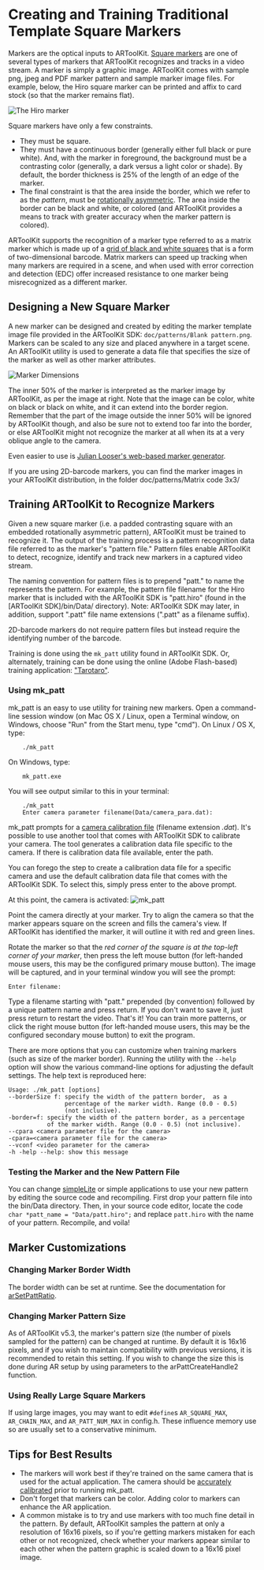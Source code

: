 # Creating and Training Traditional Template Square Markers
Markers are the optical inputs to ARToolKit. [Square markers][marker_about] are one of several types of markers that ARToolKit recognizes and tracks in a video stream. A marker is simply a graphic image. ARToolKit comes with sample png, jpeg and PDF marker pattern and sample marker image files. For example, below, the Hiro square marker can be printed and affix to card stock (so that the marker remains flat).

![The Hiro marker][Hiro_marker]

Square markers have only a few constraints.

-   They must be square.
-   They must have a continuous border (generally either full black or pure white). And, with the marker in foreground, the background must be a contrasting color (generally, a dark versus a light color or shade). By default, the border thickness is 25% of the length of an edge of the marker.  
-   The final constraint is that the area inside the border, which we refer to as the *pattern*, must be [rotationally asymmetric][1]. The area inside the border can be black and white, or colored (and ARToolKit provides a means to track with greater accuracy when the marker pattern is colored).  

ARToolKit supports the recognition of a marker type referred to as a matrix marker which is made up of a [grid of black and white squares][marker_barcode] that is a form of two-dimensional barcode. Matrix markers can speed up tracking when many markers are required in a scene, and when used with error correction and detection (EDC) offer increased resistance to one marker being misrecognized as a different marker.

## Designing a New Square Marker
A new marker can be designed and created by editing the marker template image file provided in the ARToolKit SDK: `doc/patterns/Blank pattern.png`. Markers can be scaled to any size and placed anywhere in a target scene. An ARToolKit utility is used to generate a data file that specifies the size of the marker as well as other marker attributes.

![Marker Dimensions][Markerdimensions]

The inner 50% of the marker is interpreted as the marker image by ARToolKit, as per the image at right. Note that the image can be color, white on black or black on white, and it can extend into the border region. Remember that the part of the image outside the inner 50% will be ignored by ARToolKit though, and also be sure not to extend too far into the border, or else ARToolKit might not recognize the marker at all when its at a very oblique angle to the camera.

Even easier to use is [Julian Looser's web-based marker generator][2].

If you are using 2D-barcode markers, you can find the marker images in your ARToolKit distribution, in the folder doc/patterns/Matrix code 3x3/

## Training ARToolKit to Recognize Markers
Given a new square marker (i.e. a padded contrasting square with an embedded rotationally asymmetric pattern), ARToolKit must be trained to recognize it. The output of the training process is a pattern recognition data file referred to as the marker's "pattern file." Pattern files enable ARToolKit to detect, recognize, identify and track new markers in a captured video stream.

The naming convention for pattern files is to prepend "patt." to name the represents the pattern. For example, the pattern file filename for the Hiro marker that is included with the ARToolKit SDK is "patt.hiro" (found in the \[ARToolKit SDK\]/bin/Data/ directory). Note: ARToolKit SDK may later, in addition, support ".patt" file name extensions (".patt" as a filename suffix).

2D-barcode markers do not require pattern files but instead require the identifying number of the barcode.

Training is done using the `mk_patt` utility found in ARToolKit SDK. Or, alternately, training can be done using the online (Adobe Flash-based) training application: ["Tarotaro"][3].

### Using mk_patt
mk_patt is an easy to use utility for training new markers. Open a command-line session window (on Mac OS X / Linux, open a Terminal window, on Windows, choose "Run" from the Start menu, type "cmd").
On Linux / OS X, type:
```
    ./mk_patt
```
On Windows, type:
```
    mk_patt.exe
```

You will see output similar to this in your terminal:
```
    ./mk_patt
    Enter camera parameter filename(Data/camera_para.dat):
```

mk_patt prompts for a [camera calibration file][config_camera_calibration] (filename extension *.dat*). It's possible to use another tool that comes with ARToolKit SDK to calibrate your camera. The tool generates a calibration data file specific to the camera. If there is calibration data file available, enter the path.

You can forego the step to create a calibration data file for a specific camera and use the default calibration data file that comes with the ARToolKit SDK. To select this, simply press enter to the above prompt.

At this point, the camera is activated:
![mk_patt][Mkpatt]

Point the camera directly at your marker. Try to align the camera so that the marker appears square on the screen and fills the camera's view. If ARToolKit has identified the marker, it will outline it with red and green lines.

Rotate the marker so that the *red corner of the square is at the top-left corner of your marker*, then press the left mouse button (for left-handed mouse users, this may be the configured primary mouse button). The image will be captured, and in your terminal window you will see the prompt:
```
Enter filename:
```

Type a filename starting with "patt." prepended (by convention) followed by a unique pattern name and press return. If you don't want to save it, just press return to restart the video. That's it! You can train more patterns, or click the right mouse button (for left-handed mouse users, this may be the configured secondary mouse button) to exit the program.

There are more options that you can customize when training markers (such as size of the marker border). Running the utility with the `--help` option will show the various command-line options for adjusting the default settings. The help text is reproduced here:

<!--
Can't use HTML pre tags here. For some reason, the tags were not interpreted as HTML tags and the tags displayed literally in the browser view.
JWolf 11/06/15
-->

	Usage: ./mk_patt [options]
	--borderSize f: specify the width of the pattern border,  as a
	                percentage of the marker width. Range (0.0 - 0.5)
	                (not inclusive).
	-border=f: specify the width of the pattern border, as a percentage
	           of the marker width. Range (0.0 - 0.5) (not inclusive).
	--cpara <camera parameter file for the camera>
	-cpara=<camera parameter file for the camera>
	--vconf <video parameter for the camera>
	-h -help --help: show this message

### Testing the Marker and the New Pattern File
You can change [simpleLite][example_simplelite] or simple applications to use your new pattern by editing the source code and recompiling. First drop your pattern file into the bin/Data directory. Then, in your source code editor, locate the code `char *patt_name = "Data/patt.hiro";` and replace `patt.hiro` with the name of your pattern. Recompile, and voila!

## Marker Customizations

### Changing Marker Border Width
The border width can be set at runtime. See the documentation for [arSetPattRatio][arsetpattratio].

### Changing Marker Pattern Size
As of ARToolKit v5.3, the marker's pattern size (the number of pixels sampled for the pattern) can be changed at runtime. By default it is 16x16 pixels, and if you wish to maintain compatibility with previous versions, it is recommended to retain this setting. If you wish to change the size this is done during AR setup by using parameters to the arPattCreateHandle2 function.

### Using Really Large Square Markers
If using large images, you may want to edit `#define`s `AR_SQUARE_MAX`, `AR_CHAIN_MAX`, and `AR_PATT_NUM_MAX` in config.h. These influence memory use so are usually set to a conservative minimum.

## Tips for Best Results
- The markers will work best if they're trained on the same camera that is used for the actual application. The camera should be [accurately calibrated][config_camera_calibration] prior to running mk_patt.
- Don't forget that markers can be color. Adding color to markers can enhance the AR application.
- A common mistake is to try and use markers with too much fine detail in the pattern. By default, ARToolKit samples the pattern at only a resolution of 16x16 pixels, so if you're getting markers mistaken for each other or not recognized, check whether your markers appear similar to each other when the pattern graphic is scaled down to a 16x16 pixel image.

[marker_about]: ./marker_about.md
[marker_barcode]: ./marker_barcode.md
[config_camera_calibration]: ../2_Configuration/config_camera_calibration,md
[example_simplelite]: ../7_Examples/example_simplelite.md
[arsetpattratio]: http://www.artoolworks.com/support/doc/artoolkit4/apiref/ar_h/index.html#//apple_ref/c/func/arSetPattRatio

[1]: http://en.wikipedia.org/wiki/Rotational_symmetry
[2]: http://www.roarmot.co.nz/ar/
[3]: http://flash.tarotaro.org/blog/2009/07/12/mgo2/

[Hiro_marker]: ../_media/hiro_marker.png
[Markerdimensions]: ../_media/markerdimensions.png
[Mkpatt]: ../_media/mkpatt.jpg

